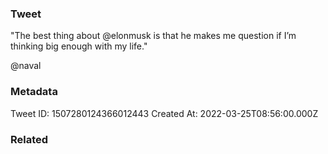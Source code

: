 ### Tweet
"The best thing about @elonmusk is that he makes me question if I’m thinking big enough with my life."

@naval

### Metadata
Tweet ID: 1507280124366012443
Created At: 2022-03-25T08:56:00.000Z

### Related

